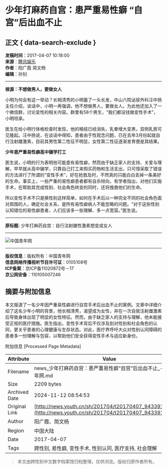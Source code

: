 # 少年打麻药自宫：患严重易性癖 “自宫”后出血不止

## 正文 { data-search-exclude }


**发稿时间**：2017-04-07 10:18:00  
**来源**：[腾讯娱乐](http://news.youth.cn/jsxw/201704/t20170406_9427792.htm)  
**作者**：阳广霞 简文杨  
**编辑**：孙钊  

---

**根源：不想做男人，要做女人**

小明为何会有这一举动？长相清秀的小明蓄了一头长发，中山六院泌尿外科汪中扬主任介绍，谈话中，小明一再强调，他不想做男人，要做女人。为此他还加入了一个微信群，讨论变性的相关内容。群里有58个男生，“我们都没钱做变性手术”，小明坦承。

医生在给小明行体格检查时发现，他的喉结已经消失，乳晕增大变黑，双侧乳房可见隆起。汪中扬说，在谈话中得知，患者由于性观念问题，已在去年3月份起就自行注射雌激素，目前其男性第二性征不明显，女性第二性征逐渐发育便是其结果。

**少年患严重易性癖高中辍学打工**

医生说，小明的行为表明他可能患有易性癖，然而由于缺乏家人的支持、关爱与理解，早早就从高中辍学，只靠自己打工来购买药物和生活支出，只可惜采取了错误的方法进行了所谓的“变性手术”，好在抢救及时，不然真的只能白白丢掉一条美好的生命。事实上，一些严重的易性癖患者都有自杀倾向，有学者指出，对他们实施手术，在帮助其完成性别、社会角色转变的同时，还将挽救他们的生命。

所以变性手术不只是换性别这样简单，如何在手术后以一种完全不同的社会角色面对周围的人，确定社会关系，是所有易性癖病人不能忽略的问题。“对于这些性别认知错位的易性癖患者，人们应该多一些理解、多一点宽容。”医生说。

---

**原标题**: 少年打麻药自宫：自行注射雌性激素想变成女人

--- 

![中国青年网](../../images/youth_sjy_logo.png)

--- 

**版权信息**：版权所有：中国青年网  
**信息网络传播视听节目许可证**：0105108号  
**ICP备案**：京ICP备11020872号－17  
**京公网安备**：110105007246  

## 摘要与附加信息

<!-- tcd_abstract -->
本文报道了一名少年因严重易性癖进行自宫手术后出血不止的案例。文章中详细介绍了这名少年小明的背景，他长相清秀，渴望成为女性，并在一次自我注射雌激素后导致身体出现了明显的女性特征。然而，由于缺乏家人的支持与理解，他未能接受正规的医疗措施。医生指出，变性手术背后不仅涉及到对性别和社会角色的认同，更关乎患者的心理健康与生存状态。对此，医疗界呼吁大众对性别认同障碍的患者多一份理解与包容，以帮助他们安全获得变性手术与适应新身份。
<!-- tcd_abstract_end -->

附加信息 [Processed Page Metadata]

| Attribute       | Value                                  |
|-----------------|----------------------------------------|
| Filename        | news_少年打麻药自宫：患严重易性癖“自宫”后出血不止_-_中国青年网.md                             |
| Size            | 2209 bytes                           |
| Archived Date   | 2024-11-12 08:54:53                             |
| Original Link   | [http://news.youth.cn/sh/201704/t20170407_9433913_1.htm](http://news.youth.cn/sh/201704/t20170407_9433913_1.htm)                       |
| Author          | 阳广霞、简文杨                               |
| Region          | 中国大陆                               |
| Date            | 2017-04-07                                 |
| Tags            | 跨性别, 易性癖, 变性手术, 性别认同, 医疗支持, 社会理解                                 |
>
> 本文由跨性别中文数字档案馆归档整理，仅供浏览。版权归原作者所有。
>